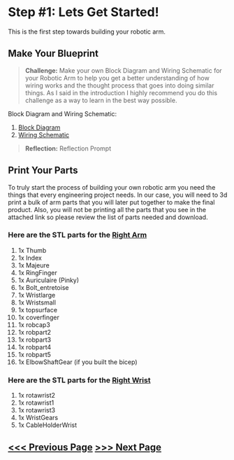 # Step #1: Lets Get Started!
  This is the first step towards building your robotic arm.

## Make Your Blueprint
 > **Challenge:** Make your own Block Diagram and Wiring Schematic for
  your Robotic Arm to help you get a better understanding of how wiring works
  and the thought process that goes into doing similar things. As I said in the introduction I highly recommend you do this challenge as a way to learn in the best way possible.

Block Diagram and Wiring Schematic:
1. [Block Diagram](BlockDiagram.png)
2. [Wiring Schematic](WiringSchematic.png)

> **Reflection:** Reflection Prompt

## Print Your Parts
  To truly start the process of building your own robotic arm you need the things that every engineering project needs. In our case, you will need to 3d print a bulk of arm parts that you will later put together to make the final product. Also, you will not be printing all the parts that you see in the attached link so  please review the list of parts needed and download.

  ### Here are the STL parts for the [Right Arm](https://inmoov.fr/inmoov-stl-parts-viewer/?bodyparts=Right-Hand)

  1. 1x Thumb
  2. 1x Index
  3. 1x Majeure
  4. 1x RingFinger
  5. 1x Auriculaire (Pinky)
  6. 1x Bolt_entretoise
  7. 1x Wristlarge
  8. 1x Wristsmall
  9. 1x topsurface
  10. 1x coverfinger
  11. 1x robcap3
  12. 1x robpart2
  13. 1x robpart3
  14. 1x robpart4
  15. 1x robpart5
  16. 1x ElbowShaftGear (if you built the bicep)

### Here are the STL parts for the [Right Wrist](https://inmoov.fr/inmoov-stl-parts-viewer/?bodyparts=Rotation-Wrist)

  1. 1x rotawrist2
  2. 1x rotawrist1
  3. 1x rotawrist3
  4. 1x WristGears
  5. 1x CableHolderWrist

## [<<< Previous Page](../README.md)                                                                               [>>> Next Page](../Step2/README.md)
